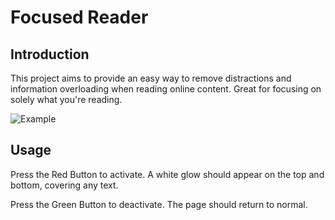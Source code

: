 # Focused Reader

## Introduction

This project aims to provide an easy way to remove distractions and information overloading when reading online content. Great for focusing on solely what you're reading.

![Example](assets/example.png)

## Usage

Press the Red Button to activate. A white glow should appear on the top and bottom, covering any text.

Press the Green Button to deactivate. The page should return to normal.
